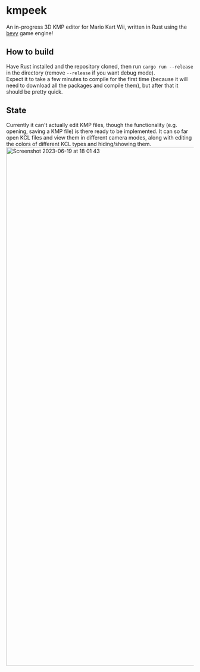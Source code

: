 # kmpeek

An in-progress 3D KMP editor for Mario Kart Wii, written in Rust using the [bevy](https://github.com/bevyengine/bevy) game engine!

## How to build

Have Rust installed and the repository cloned, then run `cargo run --release` in the directory (remove `--release` if you want debug mode).  
Expect it to take a few minutes to compile for the first time (because it will need to download all the packages and compile them), but after that it should be pretty quick.

## State

Currently it can't actually edit KMP files, though the functionality (e.g. opening, saving a KMP file) is there ready to be implemented. It can so far open KCL files and view them in different camera modes, along with editing the colors of different KCL types and hiding/showing them.
<img width="1392" alt="Screenshot 2023-06-19 at 18 01 43" src="https://github.com/ThomasAlban/kmpeek/assets/98399119/37f1c7c4-b358-45f8-a863-150270a234c7">
